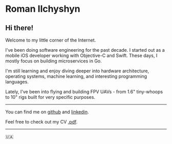 # Roman Ilchyshyn

## Hi there!

Welcome to my little corner of the Internet.

I've been doing software engineering for the past decade. I started out as a 
mobile iOS developer working with Objective-C and Swift. These days, I mostly 
focus on building microservices in Go.

I'm still learning and enjoy diving deeper into hardware architecture, 
operating systems, machine learning, and interesting programming languages.

Lately, I've been into flying and building FPV UAVs - from 1.6" tiny-whoops 
to 10" rigs built for very specific purposes.

---

You can find me on [github](https://github.com/romanilchyshyn) 
and [linkedin](https://www.linkedin.com/in/romanilchyshyn).

Feel free to check out my CV [.pdf](cv-roman-ilchyshyn.pdf).

---

🇺🇦
